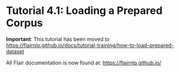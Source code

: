 # Tutorial 4.1: Loading a Prepared Corpus

**Important**: This tutorial has been moved to https://flairnlp.github.io/docs/tutorial-training/how-to-load-prepared-dataset

All Flair documentation is now found at: https://flairnlp.github.io/ 

